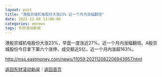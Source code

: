 ```yaml
---
layout: post
title: "港股京城机电股份大涨23% 近一个月内涨幅翻倍"
date: 2021-12-08 13:00:00
categories: emnews
tags: 东财滚动新闻
---
```


港股京城机电股份大涨23%，早盘一度涨近27%，近一个月内涨幅翻倍。A股京城股份今日拿下第六个涨停，成交额近5亿，近一个月内涨超163%。

<http://mss.eastmoney.com/news/11059,202112082206943957.html>

[返回东财滚动新闻](//finews.withounder.com/emnews/)｜[返回首页](//finews.withounder.com/)